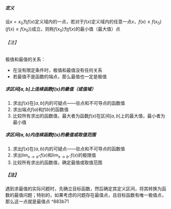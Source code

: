##### 定义
设$x=x_0$为$f(x)$定义域内的一点，若对于$f(x)$定义域内的任意一点$x\text{，}f(x)\le f(x_0)\;(f(x)\ge f(x_0))$成立，则称$f(x_0)$为$f(x)$的最小值（最大值）点
###### 【注】
极值和最值的关系：
- 在没有限定条件时，极值和最值没有任何关系
- 若最值不是函数的端点，那么最值也一定是极值
##### 求区间$[a,b]$上连续函数$f(x)$的最值（或值域）
1. 求出$f(x)$在$[a,b]$内的可疑点——驻点和不可导点的函数值
2. 求出端点$f(a)$和$f(b)$的函数值
3. 比较所有求出的函数值，最大者为函数$f(x)$在区间$[a,b]$上的最大值，最小者为最小值
##### 求区间$(a,b)$内连续函数$f(x)$的最值或取值范围
1. 求出$f(x)$在$(a,b)$内的可疑点——驻点和不可导点的函数值
2. 求出$\displaystyle \lim_{x\to a^+}f(x)$和$\displaystyle \lim_{x\to b^-}f(x)$的极限值
3.  比较所有求出的函数值，确定最值或取值范围
##### 【注】
遇到求最值的实际问题时，先确立目标函数，然后确定其定义区间，将其转换为函数的最值问题；特别的，如果考虑的问题存在最值点，且目标函数有唯一极值点，那么这一点就是最值点 ^883b71